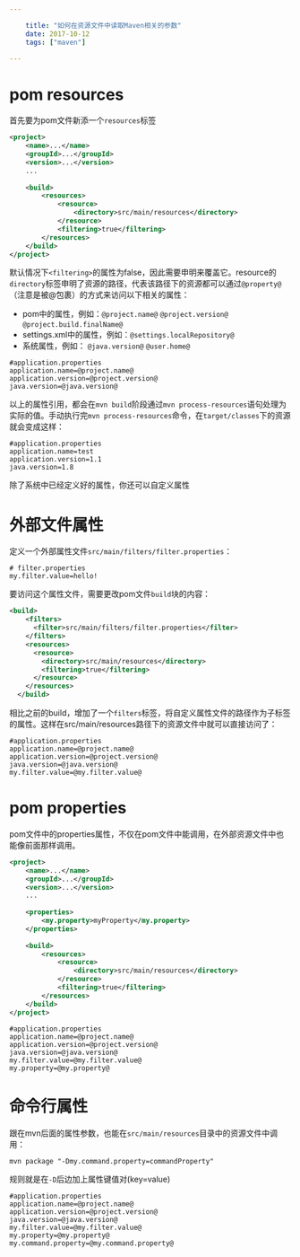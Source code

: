 ```yaml
---

    title: "如何在资源文件中读取Maven相关的参数"
    date: 2017-10-12
    tags: ["maven"]

---
```


# pom resources
首先要为pom文件新添一个`resources`标签
```xml
<project>
    <name>...</name>
    <groupId>...</groupId>
    <version>...</version>
    ...
    
    <build>
        <resources>
            <resource>
                <directory>src/main/resources</directory>
            </resource>
            <filtering>true</filtering>
        </resources>
    </build>
</project>
```
默认情况下`<filtering>`的属性为false，因此需要申明来覆盖它。resource的`directory`标签申明了资源的路径，代表该路径下的资源都可以通过`@property@`（注意是被@包裹）的方式来访问以下相关的属性：
* pom中的属性，例如：`@project.name@` `@project.version@` `@project.build.finalName@`
* settings.xml中的属性，例如：`@settings.localRepository@`
* 系统属性，例如： `@java.version@` `@user.home@`  


```properties
#application.properties
application.name=@project.name@
application.version=@project.version@
java.version=@java.version@
```
以上的属性引用，都会在`mvn build`阶段通过`mvn process-resources`语句处理为实际的值。手动执行完`mvn process-resources`命令，在`target/classes`下的资源就会变成这样：  
```properties
#application.properties
application.name=test
application.version=1.1
java.version=1.8
```

除了系统中已经定义好的属性，你还可以自定义属性

# 外部文件属性
定义一个外部属性文件`src/main/filters/filter.properties`：
```properties
# filter.properties
my.filter.value=hello!
```
要访问这个属性文件，需要更改pom文件`build`块的内容：
```xml
<build>
    <filters>
      <filter>src/main/filters/filter.properties</filter>
    </filters>
    <resources>
      <resource>
        <directory>src/main/resources</directory>
        <filtering>true</filtering>
      </resource>
    </resources>
  </build>
```
相比之前的build，增加了一个`filters`标签，将自定义属性文件的路径作为子标签的属性。这样在src/main/resources路径下的资源文件中就可以直接访问了：
```properties
#application.properties
application.name=@project.name@
application.version=@project.version@
java.version=@java.version@
my.filter.value=@my.filter.value@
```

# pom properties
pom文件中的properties属性，不仅在pom文件中能调用，在外部资源文件中也能像前面那样调用。
```xml
<project>
    <name>...</name>
    <groupId>...</groupId>
    <version>...</version>
    ...
    
    <properties>
        <my.property>myProperty</my.property>
    </properties>
    
    <build>
        <resources>
            <resource>
                <directory>src/main/resources</directory>
            </resource>
            <filtering>true</filtering>
        </resources>
    </build>
</project>
```
```properties
#application.properties
application.name=@project.name@
application.version=@project.version@
java.version=@java.version@
my.filter.value=@my.filter.value@
my.property=@my.property@
```

# 命令行属性
跟在mvn后面的属性参数，也能在`src/main/resources`目录中的资源文件中调用：
```shell
mvn package "-Dmy.command.property=commandProperty"
```
规则就是在`-D`后边加上属性键值对(key=value)

```properties
#application.properties
application.name=@project.name@
application.version=@project.version@
java.version=@java.version@
my.filter.value=@my.filter.value@
my.property=@my.property@
my.command.property=@my.command.property@
```

